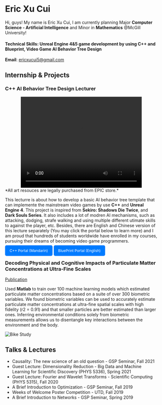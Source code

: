 # Eric Xu Cui
Hi, guys! My name is Eric Xu Cui, I am currently planning Major **Computer Science - Artificial Intelligence** and Minor in **Mathematics** @McGill University!

#### Technical Skills: Unreal Engine 4&5 game development by using C++ and Blueprint, Video Game AI Behavior Tree Design

**Email**: [ericxucui5@gmail.com](ericxucui5@gmail.com)

## Internship & Projects
### C++ AI Behavior Tree Design Lecturer
<div style="text-align: center;">
    <video width="400" height="300" controls>
    <source src="Assets/CppAIProject.mp4" type="video/mp4">
    Your browser does not support the video tag.
    </video>
</div>
*All art resouces are legally purchased from EPIC store.*

This lecturre is about how to develop a basic AI behavior tree template that can implemente the mainstream video games by use **C++** and **Unreal Engine 4**. This project is inspired from **Sekiro: Shadows Die Twice**, and **Dark Souls Series**. It also includes a lot of modren AI mechanisms, such as attacking, dodging, strafe walking and using multiple different utimate skills to against the player, etc. Besides, there are English and Chinese version of this lecture separately (You may click the portal below to learn more) and I am proud that hundreds of students worldwide have enrolled in my courses, pursuing their dreams of becoming video game programmers. 

<a href="https://www.yiihuu.com/a_11330.html" style="background-color: #007bff; color: white; padding: 10px 15px; text-decoration: none; border-radius: 5px; font-size: 12px;">C++ Portal (Mandarin)</a>
<a href="https://www.wingfox.com/c/8686_1895_15502" style="background-color: #007bff; color: white; padding: 10px 15px; text-decoration: none; border-radius: 5px; font-size: 12px;">BluePrint  Portal (English)</a>

### Decoding Physical and Cognitive Impacts of Particulate Matter Concentrations at Ultra-Fine Scales
[Publication](https://www.mdpi.com/1424-8220/22/11/4240)

Used **Matlab** to train over 100 machine learning models which estimated particulate matter concentrations based on a suite of over 300 biometric variables. We found biometric variables can be used to accurately estimate particulate matter concentrations at ultra-fine spatial scales with high fidelity (r2 = 0.91) and that smaller particles are better estimated than larger ones. Inferring environmental conditions solely from biometric measurements allows us to disentangle key interactions between the environment and the body.

![Bike Study](/assets/img/bike_study.jpeg)

## Talks & Lectures
- Causality: The new science of an old question - GSP Seminar, Fall 2021
- Guest Lecture: Dimensionality Reduction - Big Data and Machine Learning for Scientific Discovery (PHYS 5336), Spring 2021
- Guest Lecture: Fourier and Wavelet Transforms - Scientific Computing (PHYS 5315), Fall 2020
- A Brief Introduction to Optimization - GSP Seminar, Fall 2019
- Weeks of Welcome Poster Competition - UTD, Fall 2019
- A Brief Introduction to Networks - GSP Seminar, Spring 2019
